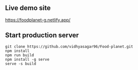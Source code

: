 ## Live demo site

https://foodplanet-g.netlify.app/

## Start production server

```
git clone https://github.com/vidhyasagar96/Food-planet.git
npm install
npm run build
npm install -g serve
serve -s build
```
